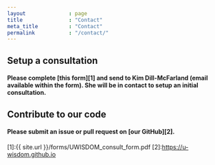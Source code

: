 ```yaml
---
layout              : page
title               : "Contact"
meta_title          : "Contact"
permalink           : "/contact/"
---
```


## Setup a consultation

<h4>Please complete [this form][1] and send to Kim Dill-McFarland (email available within the form). She will be in contact to setup an initial consultation.</h4>

## Contribute to our code

<h4>Please submit an issue or pull request on [our GitHub][2].</h4>

  [1]:{{ site.url }}/forms/UWISDOM_consult_form.pdf
  [2]:https://u-wisdom.github.io
